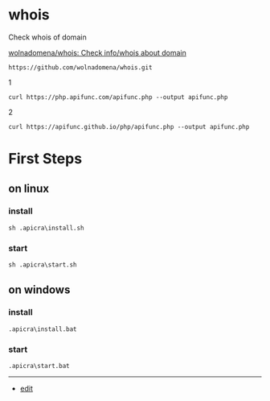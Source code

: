 # whois
Check whois of domain

[wolnadomena/whois: Check info/whois about domain](https://github.com/wolnadomena/whois/)

    https://github.com/wolnadomena/whois.git

1

    curl https://php.apifunc.com/apifunc.php --output apifunc.php

2

    curl https://apifunc.github.io/php/apifunc.php --output apifunc.php

# First Steps
## on linux
### install
    sh .apicra\install.sh

### start
    sh .apicra\start.sh

## on windows

### install
    .apicra\install.bat

### start    
    .apicra\start.bat



---

+ [edit](https://github.com/wolnadomena/whois/edit/main/README.md)